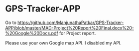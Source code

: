 # GPS-Tracker-APP

Go to https://github.com/ManjunathaPatkar/GPS-Tracker-APP/blob/master/MAD-Project%20Report%20Final.docx%20-%20Google%20Docs.pdf for Project report.

Please use your own Google map API.
I disabled my API.
